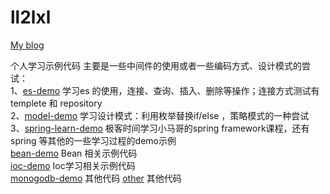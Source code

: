 # ll2lxl 
   [My blog](https://blog.csdn.net/weixin_40705080)
   
   个人学习示例代码 主要是一些中间件的使用或者一些编码方式、设计模式的尝试：  
   1、[es-demo](https://github.com/ll2lxl/demo/tree/develop/middleware-demo/es-demo) 学习es 的使用，连接、查询、插入、删除等操作；连接方式测试有templete 和 repository  
   2、[model-demo](https://github.com/ll2lxl/demo/tree/develop/middleware-demo/model-demo) 学习设计模式：利用枚举替换if/else ，策略模式的一种尝试    
   3、[spring-learn-demo](https://github.com/ll2lxl/demo/tree/develop/middleware-demo/spring-learn-demo) 极客时间学习小马哥的spring framework课程，还有spring 等其他的一些学习过程的demo示例     
        [bean-demo](https://github.com/ll2lxl/demo/tree/develop/middleware-demo/spring-learn-demo/bean-demo) Bean 相关示例代码    
        [ioc-demo](https://github.com/ll2lxl/demo/tree/develop/middleware-demo/spring-learn-demo/ioc-demo) Ioc学习相关示例代码  
        [monogodb-demo](https://github.com/ll2lxl/demo/tree/develop/middleware-demo/smonogodb-demo) 其他代码
        [other](https://github.com/ll2lxl/demo/tree/develop/middleware-demo/spring-learn-demo/other) 其他代码
